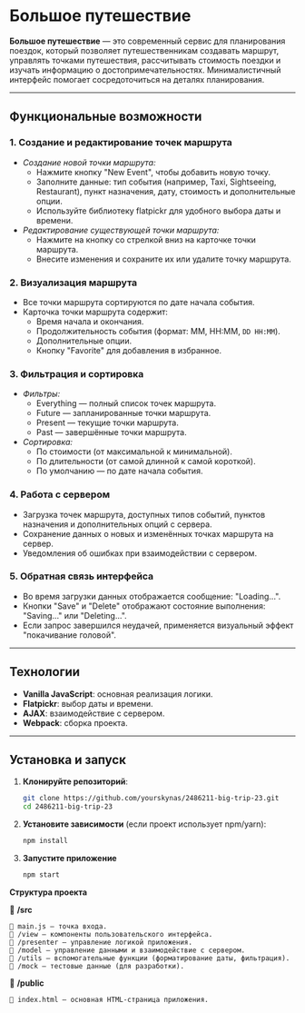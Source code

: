 # Большое путешествие

**Большое путешествие** — это современный сервис для планирования поездок, который позволяет путешественникам создавать маршрут, управлять точками путешествия, рассчитывать стоимость поездки и изучать информацию о достопримечательностях. Минималистичный интерфейс помогает сосредоточиться на деталях планирования.

---

## Функциональные возможности

### 1. Создание и редактирование точек маршрута
- *Создание новой точки маршрута:*
  - Нажмите кнопку "New Event", чтобы добавить новую точку.
  - Заполните данные: тип события (например, Taxi, Sightseeing, Restaurant), пункт назначения, дату, стоимость и дополнительные опции.
  - Используйте библиотеку flatpickr для удобного выбора даты и времени.
- *Редактирование существующей точки маршрута:*
  - Нажмите на кнопку со стрелкой вниз на карточке точки маршрута.
  - Внесите изменения и сохраните их или удалите точку маршрута.

### 2. Визуализация маршрута
- Все точки маршрута сортируются по дате начала события.
- Карточка точки маршрута содержит:
  - Время начала и окончания.
  - Продолжительность события (формат: MM, HH:MM, `DD HH:MM`).
  - Дополнительные опции.
  - Кнопку "Favorite" для добавления в избранное.

### 3. Фильтрация и сортировка
- *Фильтры:*
  - Everything — полный список точек маршрута.
  - Future — запланированные точки маршрута.
  - Present — текущие точки маршрута.
  - Past — завершённые точки маршрута.
- *Сортировка:*
  - По стоимости (от максимальной к минимальной).
  - По длительности (от самой длинной к самой короткой).
  - По умолчанию — по дате начала события.

### 4. Работа с сервером
- Загрузка точек маршрута, доступных типов событий, пунктов назначения и дополнительных опций с сервера.
- Сохранение данных о новых и изменённых точках маршрута на сервер.
- Уведомления об ошибках при взаимодействии с сервером.

### 5. Обратная связь интерфейса
- Во время загрузки данных отображается сообщение: "Loading...".
- Кнопки "Save" и "Delete" отображают состояние выполнения: "Saving..." или "Deleting...".
- Если запрос завершился неудачей, применяется визуальный эффект "покачивание головой".

---

## Технологии
- **Vanilla JavaScript**: основная реализация логики.
- **Flatpickr**: выбор даты и времени.
- **AJAX**: взаимодействие с сервером.
- **Webpack**: сборка проекта.

---

## Установка и запуск

1. **Клонируйте репозиторий**:
   ```bash
   git clone https://github.com/yourskynas/2486211-big-trip-23.git
   cd 2486211-big-trip-23
2. **Установите зависимости** (если проект использует npm/yarn):
    ```bash
    npm install
3. **Запустите приложение**
    ```bash
    npm start

**Структура проекта**

📁 **/src**

    📄 main.js — точка входа.
    📁 /view — компоненты пользовательского интерфейса.
    📁 /presenter — управление логикой приложения.
    📁 /model — управление данными и взаимодействие с сервером.
    📁 /utils — вспомогательные функции (форматирование даты, фильтрация).
    📁 /mock — тестовые данные (для разработки).
📁 **/public**

    📄 index.html — основная HTML-страница приложения.

